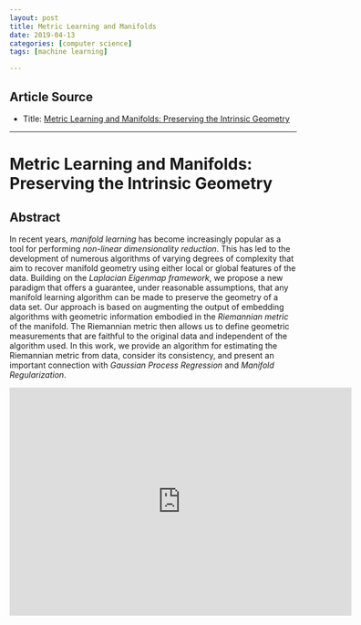 ```yaml
---
layout: post
title: Metric Learning and Manifolds
date: 2019-04-13
categories: [computer science]
tags: [machine learning]

---
```


## Article Source
* Title: [Metric Learning and Manifolds: Preserving the Intrinsic Geometry](https://www.youtube.com/watch?v=kTJoFLcdtn8&t=7s)

---

# Metric Learning and Manifolds: Preserving the Intrinsic Geometry

## Abstract

In recent years, *manifold learning* has become increasingly popular as a tool for performing *non-linear dimensionality reduction*. This has led to the development of numerous algorithms of varying degrees of complexity that aim to recover manifold geometry using either local or global features of the data.  Building on the *Laplacian Eigenmap framework*, we propose a new paradigm that offers a guarantee, under reasonable assumptions, that any manifold learning algorithm can be made to preserve the geometry of a data set. Our approach is based on augmenting the output of embedding algorithms with geometric information embodied in the *Riemannian metric* of the manifold. The Riemannian metric then allows us to define geometric measurements that are faithful to the original data and independent of the algorithm used. In this work, we provide an algorithm for estimating the Riemannian metric from data, consider its consistency, and present an important connection with *Gaussian Process Regression* and *Manifold Regularization*.

<iframe width="600" height="400" src="https://www.youtube.com/embed/kTJoFLcdtn8" frameborder="0" allow="accelerometer; autoplay; encrypted-media; gyroscope; picture-in-picture" allowfullscreen></iframe>


